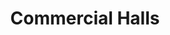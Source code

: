 ---
layout: post
categories: [sale, hall, plot]
title: "Commercial Halls"
price: " --- "
address: "Near Allah Wasaya Textile Mills"
type: "COMMERCIAL HALL FOR SALE"
area: " 10, 8 Marla "
---
